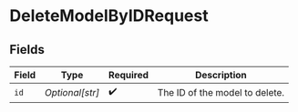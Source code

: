 # DeleteModelByIDRequest


## Fields

| Field                          | Type                           | Required                       | Description                    |
| ------------------------------ | ------------------------------ | ------------------------------ | ------------------------------ |
| `id`                           | *Optional[str]*                | :heavy_check_mark:             | The ID of the model to delete. |